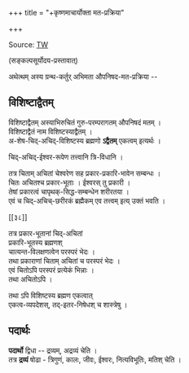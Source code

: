 +++
title = "+कृष्णमाचार्योक्ता मत-प्रक्रिया"

+++

Source: [TW](https://archive.org/details/in.ernet.dli.2015.495933/page/n74/mode/1up)


(सङ्कल्पसूर्योदय-प्रस्तावात्)

अथेत्थम् अस्य ग्रन्थ-कर्तुर् अभिमता औपनिषद-मत-प्रक्रिया --  

## विशिष्टाद्वैतम्
विशिष्टाद्वैतम् अस्याभिरुचितं गुरु-परम्परागतम् औपनिषदं मतम् ।  
विशिष्टाद्वैतं नाम विशिष्टस्याद्वैतम् ।  
अ-शेष-चिद्-अचिद्-विशिष्टस्य ब्रह्मणो **ऽद्वैतम्** एकत्वम् इत्यर्थः ।  

चिद्-अचिद्-ईश्वर-रूपेण तत्त्वानि त्रि-विधानि ।  

तत्र चिताम् अचितां चेश्वरेण सह प्रकार-प्रकारि-भावेन सम्बन्धः ।  
चितः अचितश्च प्रकार-भूताः । ईश्वरस् तु प्रकारी ।  
तेषां प्रकारत्वं चापृथक्-सिद्ध-सम्बन्धेन शरीरतया ।  
एवं च चिद्-अचिच्-छरीरकं ब्रह्मैकम् एव तत्त्वम् इत्य् उक्तं भवति ।

[[३८]]

तत्र प्रकार-भूतानां चिद्-अचितां  
प्रकारि-भूतस्य ब्रह्मणश्  
चात्यन्त-विलक्षणत्वेन परस्परं भेदः ।  
तथा प्रकाराणां चिताम् अचितां च परस्परं भेदः ।  
एवं चितोऽपि परस्परं प्रत्येकं भिन्नाः ।  
तथा अचितोऽपि ।  

तथा ऽपि विशिष्टस्य ब्रह्मण एकत्वात्  
एकत्व-व्यपदेशस्, तद्-इतर-निषेधश् च शास्त्रेषु । 

## पदार्थः
**पदार्थो** द्विधा -- द्रव्यम्, अद्रव्यं चेति ।  
तत्र **द्रव्यं** षोढा - त्रिगुणं, कालः, जीवः, ईश्वरः, नित्यविभूतिः, मतिश् चेति । 
